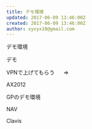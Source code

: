 ```yaml
---
title: デモ環境
updated: 2017-06-09 13:46:00Z
created: 2017-06-09 13:46:00Z
author: xyvyx10@gmail.com
---
```


デモ環境

デモ

VPNで上げてもらう
     ⇒

AX2012

GPのデモ環境

NAV

Clavis
